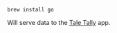 ```bash
brew install go
```

Will serve data to the [Tale Tally](https://github.com/kristapsbe/tale_tally_android) app.
